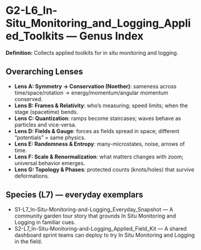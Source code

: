 # G2-L6_In-Situ_Monitoring_and_Logging_Applied_Toolkits — Genus Index
**Definition:** Collects applied toolkits for in situ monitoring and logging.

## Overarching Lenses

- **Lens A: Symmetry -> Conservation (Noether)**: sameness across time/space/rotation → energy/momentum/angular momentum conserved.
- **Lens B: Frames & Relativity**: who’s measuring; speed limits; when the stage (spacetime) bends.
- **Lens C: Quantization**: ramps become staircases; waves behave as particles and vice-versa.
- **Lens D: Fields & Gauge**: forces as fields spread in space; different “potentials” = same physics.
- **Lens E: Randomness & Entropy**: many-microstates, noise, arrows of time.
- **Lens F: Scale & Renormalization**: what matters changes with zoom; universal behavior emerges.
- **Lens G: Topology & Phases**: protected counts (knots/holes) that survive deformations.

## Species (L7) — everyday exemplars
- S1-L7_In-Situ-Monitoring-and-Logging_Everyday_Snapshot — A community garden tour story that grounds In Situ Monitoring and Logging in familiar cues.
- S2-L7_In-Situ-Monitoring-and-Logging_Applied_Field_Kit — A shared dashboard sprint teams can deploy to try In Situ Monitoring and Logging in the field.
